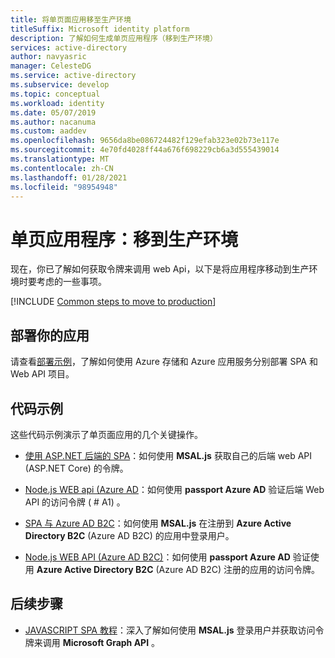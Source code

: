 ```yaml
---
title: 将单页面应用移至生产环境
titleSuffix: Microsoft identity platform
description: 了解如何生成单页应用程序（移到生产环境）
services: active-directory
author: navyasric
manager: CelesteDG
ms.service: active-directory
ms.subservice: develop
ms.topic: conceptual
ms.workload: identity
ms.date: 05/07/2019
ms.author: nacanuma
ms.custom: aaddev
ms.openlocfilehash: 9656da8be086724482f129efab323e02b73e117e
ms.sourcegitcommit: 4e70fd4028ff44a676f698229cb6a3d555439014
ms.translationtype: MT
ms.contentlocale: zh-CN
ms.lasthandoff: 01/28/2021
ms.locfileid: "98954948"
---
```

# <a name="single-page-application-move-to-production"></a>单页应用程序：移到生产环境

现在，你已了解如何获取令牌来调用 web Api，以下是将应用程序移动到生产环境时要考虑的一些事项。

[!INCLUDE [Common steps to move to production](../../../includes/active-directory-develop-scenarios-production.md)]

## <a name="deploy-your-app"></a>部署你的应用

请查看[部署示例](https://github.com/Azure-Samples/ms-identity-javascript-angular-spa-aspnet-webapi-multitenant/tree/master/Chapter3)，了解如何使用 Azure 存储和 Azure 应用服务分别部署 SPA 和 Web API 项目。 

## <a name="code-samples"></a>代码示例

这些代码示例演示了单页面应用的几个关键操作。
- [使用 ASP.NET 后端的 SPA](https://github.com/Azure-Samples/ms-identity-javascript-angular-spa-aspnetcore-webapi)：如何使用 **MSAL.js** 获取自己的后端 web API (ASP.NET Core) 的令牌。

- [Node.js WEB api (Azure AD](https://github.com/Azure-Samples/active-directory-javascript-nodejs-webapi-v2)：如何使用 **passport Azure AD** 验证后端 Web API 的访问令牌 ( # A1) 。

- [SPA 与 Azure AD B2C](https://github.com/Azure-Samples/active-directory-b2c-javascript-msal-singlepageapp)：如何使用 **MSAL.js** 在注册到 **Azure Active Directory B2C** (Azure AD B2C) 的应用中登录用户。

- [Node.js WEB API (Azure AD B2C)](https://github.com/Azure-Samples/active-directory-b2c-javascript-nodejs-webapi)：如何使用 **passport Azure AD** 验证使用 **Azure Active Directory B2C** (Azure AD B2C) 注册的应用的访问令牌。

## <a name="next-steps"></a>后续步骤

- [JAVASCRIPT SPA 教程](./tutorial-v2-javascript-spa.md)：深入了解如何使用 **MSAL.js** 登录用户并获取访问令牌来调用 **Microsoft Graph API** 。